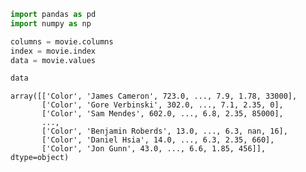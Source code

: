 

```python
import pandas as pd
import numpy as np
```


```python
columns = movie.columns
index = movie.index
data = movie.values
```


```python
data
```




    array([['Color', 'James Cameron', 723.0, ..., 7.9, 1.78, 33000],
           ['Color', 'Gore Verbinski', 302.0, ..., 7.1, 2.35, 0],
           ['Color', 'Sam Mendes', 602.0, ..., 6.8, 2.35, 85000],
           ...,
           ['Color', 'Benjamin Roberds', 13.0, ..., 6.3, nan, 16],
           ['Color', 'Daniel Hsia', 14.0, ..., 6.3, 2.35, 660],
           ['Color', 'Jon Gunn', 43.0, ..., 6.6, 1.85, 456]], dtype=object)




```python

```
